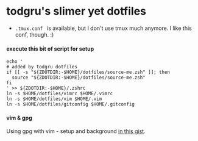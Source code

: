 # todgru's slimer yet dotfiles

* `.tmux.conf ` is available, but I don't use tmux much anymore. I like this conf, though. :)

#### execute this bit of script for setup

```
echo '
# added by todgru dotfiles
if [[ -s "${ZDOTDIR:-$HOME}/dotfiles/source-me.zsh" ]]; then
  source "${ZDOTDIR:-$HOME}/dotfiles/source-me.zsh"
fi
' >> ${ZDOTDIR:-$HOME}/.zshrc
ln -s $HOME/dotfiles/vimrc $HOME/.vimrc
ln -s $HOME/dotfiles/vim $HOME/.vim
ln -s $HOME/dotfiles/gitconfig $HOME/.gitconfig
```

#### vim & gpg
Using gpg with vim - setup and background [in this gist](https://gist.github.com/todgru/4652807).
